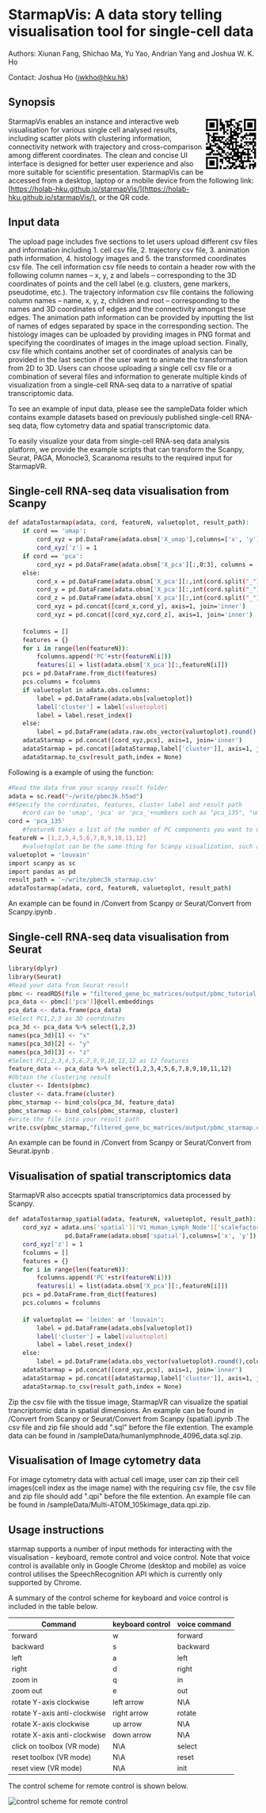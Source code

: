 
# StarmapVis: A data story telling visualisation tool for single-cell data
Authors: Xiunan Fang, Shichao Ma, Yu Yao, Andrian Yang and Joshua W. K. Ho

Contact: Joshua Ho (jwkho@hku.hk)


## Synopsis

<a href="https://holab-hku.github.io/starmapVR/"><img src="QRcodeAndLogo//StarmapVis.jpg" align="right" height="108" alt="starmap"></a>
StarmapVis enables an instance and interactive web visualisation for various single cell analysed results, including scatter plots with clustering information, connectivity network with trajectory and  cross-comparison among different coordinates. The clean and concise UI interface is designed for better user experience and also more suitable for scientific presentation. StarmapVis can be accessed from a desktop, laptop or a mobile device from the following link: [https://holab-hku.github.io/starmapVis/](https://holab-hku.github.io/starmapVis/), or the QR code. 
## Input data

The upload page includes five sections to let users upload different csv files and information including 1. cell csv file, 2. trajectory csv file, 3. animation path information, 4. histology images and 5. the transformed coordinates csv file. The cell information csv file needs to contain a header row with the following column names – x, y, z and labels – corresponding to the 3D coordinates of points and the cell label (e.g. clusters, gene markers, pseudotime, etc.). The trajectory information csv file contains the following column names – name, x, y, z, children and root – corresponding to the names and 3D coordinates of edges and the connectivity amongst these edges. The animation path information can be provided by inputting the list of names of edges separated by space in the corresponding section. The histology images can be uploaded by providing images in PNG format and specifying the coordinates of images in the image upload section. Finally, csv file which contains another set of coordinates of analysis can be provided in the last section if the user want to animate the transformation from 2D to 3D. Users can choose uploading a single cell csv file or a combination of several files and information to generate multiple kinds of visualization from a single-cell RNA-seq data to a narrative of spatial transcriptomic data.

To see an example of input data, please see the sampleData folder which contains example datasets based on previously published single-cell RNA-seq data, flow cytometry data and spatial transcriptomic data.

To easily visualize your data from single-cell RNA-seq data analysis platform, we provide the example scripts that can transform the Scanpy, Seurat, PAGA, Monocle3, Scaranoma results to the required input for StarmapVR.

## Single-cell RNA-seq data visualisation from Scanpy

```sh
def adataTostarmap(adata, cord, featureN, valuetoplot, result_path):
    if cord == 'umap':
        cord_xyz = pd.DataFrame(adata.obsm['X_umap'],columns=['x', 'y'])
        cord_xyz['z'] = 1
    if cord == 'pca':
        cord_xyz = pd.DataFrame(adata.obsm['X_pca'][:,0:3], columns = ['x', 'y', 'z'])
    else:
        cord_x = pd.DataFrame(adata.obsm['X_pca'][:,int(cord.split("_")[1][0])-1], columns = ['x'])
        cord_y = pd.DataFrame(adata.obsm['X_pca'][:,int(cord.split("_")[1][1])-1], columns = ['y'])
        cord_z = pd.DataFrame(adata.obsm['X_pca'][:,int(cord.split("_")[1][2])-1], columns = ['z'])
        cord_xyz = pd.concat([cord_x,cord_y], axis=1, join='inner')
        cord_xyz = pd.concat([cord_xyz,cord_z], axis=1, join='inner')
        
    fcolumns = []
    features = {}
    for i in range(len(featureN)):
        fcolumns.append('PC'+str(featureN[i]))
        features[i] = list(adata.obsm['X_pca'][:,featureN[i]])
    pcs = pd.DataFrame.from_dict(features)
    pcs.columns = fcolumns
    if valuetoplot in adata.obs.columns:
        label = pd.DataFrame(adata.obs[valuetoplot])
        label['cluster'] = label[valuetoplot]
        label = label.reset_index()
    else:
        label = pd.DataFrame(adata.raw.obs_vector(valuetoplot).round(),columns = ['cluster'])
    adataStarmap = pd.concat([cord_xyz,pcs], axis=1, join='inner')
    adataStarmap = pd.concat([adataStarmap,label['cluster']], axis=1, join='inner')
    adataStarmap.to_csv(result_path,index = None)
```
Following is a example of using the function:
```sh
#Read the data from your scanpy result folder
adata = sc.read("~/write/pbmc3k.h5ad")
##Specify the corrdinates, features, cluster label and result path
    #cord can be 'umap', 'pca' or 'pca_'+numbers such as "pca_135", "umap" uses the umap values as 2D corrdinates, 'pca' takes pca_123 as 3D corrdinates, specific PC components are also acceptable.
cord = 'pca_135'
    #featureN takes a list of the number of PC components you want to use as features, max length is 12.
featureN = [1,2,3,4,5,6,7,8,9,10,11,12]
    #valuetoplot can be the same thing for Scanpy visualization, such as 'louvain' or Gene names
valuetoplot = 'louvain'
import scanpy as sc
import pandas as pd
result_path = '~/write/pbmc3k_starmap.csv'
adataTostarmap(adata, cord, featureN, valuetoplot, result_path)
```
An example can be found in /Convert from Scanpy or Seurat/Convert from Scanpy.ipynb .
## Single-cell RNA-seq data visualisation from Seurat
```sh
library(dplyr)
library(Seurat)
#Read your data from Seurat result
pbmc <- readRDS(file = "filtered_gene_bc_matrices/output/pbmc_tutorial.rds")
pca_data <- pbmc[['pca']]@cell.embeddings
pca_data <- data.frame(pca_data)
#Select PC1,2,3 as 3D coordinates
pca_3d <- pca_data %>% select(1,2,3)
names(pca_3d)[1] <- "x"
names(pca_3d)[2] <- "y"
names(pca_3d)[3] <- "z"
#Select PC1,2,3,4,5,6,7,8,9,10,11,12 as 12 features
feature_data <- pca_data %>% select(1,2,3,4,5,6,7,8,9,10,11,12)
#Obtain the clustering result
cluster <- Idents(pbmc)
cluster <- data.frame(cluster)
pbmc_starmap <- bind_cols(pca_3d, feature_data)
pbmc_starmap <- bind_cols(pbmc_starmap, cluster)
#write the file into your result path
write.csv(pbmc_starmap,"filtered_gene_bc_matrices/output/pbmc_starmap.csv",row.names=F)
```
An example can be found in /Convert from Scanpy or Seurat/Convert from Seurat.ipynb .
## Visualisation of spatial transcriptomics data
StarmapVR also accecpts spatial transcriptomics data processed by Scanpy.
```sh
def adataTostarmap_spatial(adata, featureN, valuetoplot, result_path):
    cord_xyz = adata.uns['spatial']['V1_Human_Lymph_Node']['scalefactors']['tissue_hires_scalef']*\
                pd.DataFrame(adata.obsm['spatial'],columns=['x', 'y'])
    cord_xyz['z'] = 1
    fcolumns = []
    features = {}
    for i in range(len(featureN)):
        fcolumns.append('PC'+str(featureN[i]))
        features[i] = list(adata.obsm['X_pca'][:,featureN[i]])
    pcs = pd.DataFrame.from_dict(features)
    pcs.columns = fcolumns
    
    if valuetoplot == 'leiden' or 'louvain':
        label = pd.DataFrame(adata.obs[valuetoplot])
        label['cluster'] = label[valuetoplot]
        label = label.reset_index()
    else:
        label = pd.DataFrame(adata.obs_vector(valuetoplot).round(),columns = ['cluster'])
    adataStarmap = pd.concat([cord_xyz,pcs], axis=1, join='inner')
    adataStarmap = pd.concat([adataStarmap,label['cluster']], axis=1, join='inner')
    adataStarmap.to_csv(result_path,index = None)
```
Zip the csv file with the tissue image, StarmapVR can visualize the spatial trancriptomic data in spatial dimensions. An example can be found in /Convert from Scanpy or Seurat/Convert from Scanpy (spatial).ipynb .The csv file and zip file should add ".sql" before the file extention. The example data can be found in /sampleData/humanlymphnode_4096_data.sql.zip.
## Visualisation of Image cytometry data
For image cytometry data with actual cell image, user can zip their cell images(cell index as the image name) with the requiring csv file, the csv file and zip file should add ".qpi" before the file extention. An example file can be found in /sampleData/Multi-ATOM_105kimage_data.qpi.zip.

## Usage instructions

starmap supports a number of input methods for interacting with the visualisation - keyboard, remote control and voice control. Note that voice control is available only in Google Chrome (desktop and mobile) as voice control utilises the SpeechRecognition API which is currently only supported by Chrome.

A summary of the control scheme for keyboard and voice control is included in the table below.

| Command | keyboard control | voice command |
| ------- | ---------------- | ------------- |
| forward | w | forward |
| backward | s | backward |
| left | a | left |
| right | d | right |
| zoom in | q | in |
| zoom out | e | out | 
| rotate Y-axis clockwise | left arrow | N\A |
| rotate Y-axis anti-clockwise | right arrow | rotate |
| rotate X-axis clockwise | up arrow | N\A |
| rotate X-axis anti-clockwise | down arrow | N\A |
| click on toolbox (VR mode) | N\A | select |
| reset toolbox (VR mode) | N\A | reset |
| reset view (VR mode) | N\A | init |

The control scheme for remote control is shown below.

<a href="url"><img src="image/gamepad.png" align="left" alt="control scheme for remote control"></a>

